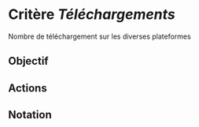# Critère *Téléchargements*
Nombre de téléchargement sur les diverses plateformes

## Objectif


## Actions


## Notation